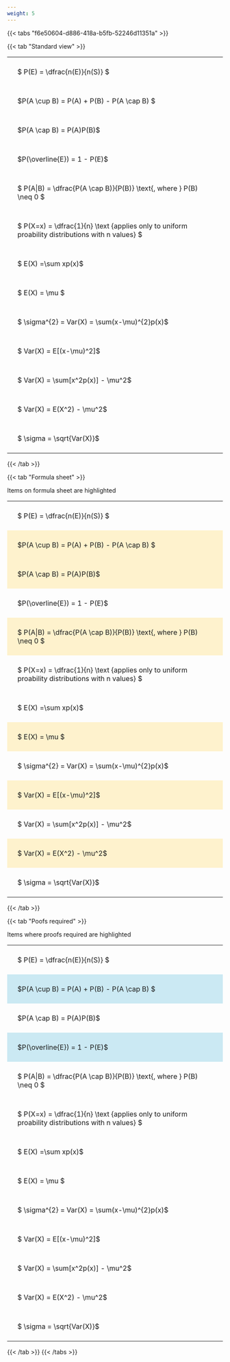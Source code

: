 ```yaml
---
weight: 5
---
```


{{< tabs "f6e50604-d886-418a-b5fb-52246d11351a" >}}

{{< tab "Standard view" >}}

<style type="text/css">
#T_004ee th.col_heading {
  text-align: left;
  font-size: 1em;
}
#T_004ee td {
  text-align: left;
  font-size: 1em;
  padding: 1.5em;
}
</style>
<table id="T_004ee">
  <thead>
  </thead>
  <tbody>
    <tr>
      <td id="T_004ee_row0_col0" class="data row0 col0" >$ P(E) = \dfrac{n(E)}{n(S)} $</td>
    </tr>
    <tr>
      <td id="T_004ee_row1_col0" class="data row1 col0" >$P(A \cup B) = P(A) + P(B) - P(A \cap B) $</td>
    </tr>
    <tr>
      <td id="T_004ee_row2_col0" class="data row2 col0" >$P(A \cap B)  = P(A)P(B)$</td>
    </tr>
    <tr>
      <td id="T_004ee_row3_col0" class="data row3 col0" >$P(\overline{E}) = 1 - P(E)$</td>
    </tr>
    <tr>
      <td id="T_004ee_row4_col0" class="data row4 col0" >$ P(A|B) = \dfrac{P(A \cap B)}{P(B)} \text{, where } P(B) \neq 0 $</td>
    </tr>
    <tr>
      <td id="T_004ee_row5_col0" class="data row5 col0" >$ P(X=x) =  \dfrac{1}{n} 
\text {applies only to uniform proability distributions with n values} $</td>
    </tr>
    <tr>
      <td id="T_004ee_row6_col0" class="data row6 col0" >$ E(X) =\sum xp(x)$</td>
    </tr>
    <tr>
      <td id="T_004ee_row7_col0" class="data row7 col0" >$ E(X) = \mu $</td>
    </tr>
    <tr>
      <td id="T_004ee_row8_col0" class="data row8 col0" >$ \sigma^{2} = Var(X) = \sum(x-\mu)^{2}p(x)$</td>
    </tr>
    <tr>
      <td id="T_004ee_row9_col0" class="data row9 col0" >$ Var(X) = E[(x-\mu)^2]$</td>
    </tr>
    <tr>
      <td id="T_004ee_row10_col0" class="data row10 col0" >$ Var(X) = \sum[x^2p(x)] - \mu^2$</td>
    </tr>
    <tr>
      <td id="T_004ee_row11_col0" class="data row11 col0" >$ Var(X) = E(X^2) - \mu^2$</td>
    </tr>
    <tr>
      <td id="T_004ee_row12_col0" class="data row12 col0" >$ \sigma = \sqrt{Var(X)}$</td>
    </tr>
  </tbody>
</table>
{{< /tab >}}

{{< tab "Formula sheet" >}}

Items on formula sheet are highlighted 
<br>
<style type="text/css">
#T_bcf31 th.col_heading {
  text-align: left;
  font-size: 1em;
}
#T_bcf31 td {
  text-align: left;
  font-size: 1em;
  padding: 1.5em;
}
#T_bcf31_row0_col0, #T_bcf31_row3_col0, #T_bcf31_row5_col0, #T_bcf31_row6_col0, #T_bcf31_row8_col0, #T_bcf31_row10_col0, #T_bcf31_row12_col0 {
  background-color: rgba(0,0,0,0);
}
#T_bcf31_row1_col0, #T_bcf31_row2_col0, #T_bcf31_row4_col0, #T_bcf31_row7_col0, #T_bcf31_row9_col0, #T_bcf31_row11_col0 {
  background-color: rgba(255,194,10, 0.2);
}
</style>
<table id="T_bcf31">
  <thead>
  </thead>
  <tbody>
    <tr>
      <td id="T_bcf31_row0_col0" class="data row0 col0" >$ P(E) = \dfrac{n(E)}{n(S)} $</td>
    </tr>
    <tr>
      <td id="T_bcf31_row1_col0" class="data row1 col0" >$P(A \cup B) = P(A) + P(B) - P(A \cap B) $</td>
    </tr>
    <tr>
      <td id="T_bcf31_row2_col0" class="data row2 col0" >$P(A \cap B)  = P(A)P(B)$</td>
    </tr>
    <tr>
      <td id="T_bcf31_row3_col0" class="data row3 col0" >$P(\overline{E}) = 1 - P(E)$</td>
    </tr>
    <tr>
      <td id="T_bcf31_row4_col0" class="data row4 col0" >$ P(A|B) = \dfrac{P(A \cap B)}{P(B)} \text{, where } P(B) \neq 0 $</td>
    </tr>
    <tr>
      <td id="T_bcf31_row5_col0" class="data row5 col0" >$ P(X=x) =  \dfrac{1}{n} 
\text {applies only to uniform proability distributions with n values} $</td>
    </tr>
    <tr>
      <td id="T_bcf31_row6_col0" class="data row6 col0" >$ E(X) =\sum xp(x)$</td>
    </tr>
    <tr>
      <td id="T_bcf31_row7_col0" class="data row7 col0" >$ E(X) = \mu $</td>
    </tr>
    <tr>
      <td id="T_bcf31_row8_col0" class="data row8 col0" >$ \sigma^{2} = Var(X) = \sum(x-\mu)^{2}p(x)$</td>
    </tr>
    <tr>
      <td id="T_bcf31_row9_col0" class="data row9 col0" >$ Var(X) = E[(x-\mu)^2]$</td>
    </tr>
    <tr>
      <td id="T_bcf31_row10_col0" class="data row10 col0" >$ Var(X) = \sum[x^2p(x)] - \mu^2$</td>
    </tr>
    <tr>
      <td id="T_bcf31_row11_col0" class="data row11 col0" >$ Var(X) = E(X^2) - \mu^2$</td>
    </tr>
    <tr>
      <td id="T_bcf31_row12_col0" class="data row12 col0" >$ \sigma = \sqrt{Var(X)}$</td>
    </tr>
  </tbody>
</table>
{{< /tab >}}

{{< tab "Poofs required" >}}

Items where proofs required are highlighted 
<br>
<style type="text/css">
#T_079af th.col_heading {
  text-align: left;
  font-size: 1em;
}
#T_079af td {
  text-align: left;
  font-size: 1em;
  padding: 1.5em;
}
#T_079af_row0_col0, #T_079af_row2_col0, #T_079af_row4_col0, #T_079af_row5_col0, #T_079af_row6_col0, #T_079af_row7_col0, #T_079af_row8_col0, #T_079af_row9_col0, #T_079af_row10_col0, #T_079af_row11_col0, #T_079af_row12_col0 {
  background-color: rgba(0,0,0,0);
}
#T_079af_row1_col0, #T_079af_row3_col0 {
  background-color: rgba(0,150,200, 0.2);
}
</style>
<table id="T_079af">
  <thead>
  </thead>
  <tbody>
    <tr>
      <td id="T_079af_row0_col0" class="data row0 col0" >$ P(E) = \dfrac{n(E)}{n(S)} $</td>
    </tr>
    <tr>
      <td id="T_079af_row1_col0" class="data row1 col0" >$P(A \cup B) = P(A) + P(B) - P(A \cap B) $</td>
    </tr>
    <tr>
      <td id="T_079af_row2_col0" class="data row2 col0" >$P(A \cap B)  = P(A)P(B)$</td>
    </tr>
    <tr>
      <td id="T_079af_row3_col0" class="data row3 col0" >$P(\overline{E}) = 1 - P(E)$</td>
    </tr>
    <tr>
      <td id="T_079af_row4_col0" class="data row4 col0" >$ P(A|B) = \dfrac{P(A \cap B)}{P(B)} \text{, where } P(B) \neq 0 $</td>
    </tr>
    <tr>
      <td id="T_079af_row5_col0" class="data row5 col0" >$ P(X=x) =  \dfrac{1}{n} 
\text {applies only to uniform proability distributions with n values} $</td>
    </tr>
    <tr>
      <td id="T_079af_row6_col0" class="data row6 col0" >$ E(X) =\sum xp(x)$</td>
    </tr>
    <tr>
      <td id="T_079af_row7_col0" class="data row7 col0" >$ E(X) = \mu $</td>
    </tr>
    <tr>
      <td id="T_079af_row8_col0" class="data row8 col0" >$ \sigma^{2} = Var(X) = \sum(x-\mu)^{2}p(x)$</td>
    </tr>
    <tr>
      <td id="T_079af_row9_col0" class="data row9 col0" >$ Var(X) = E[(x-\mu)^2]$</td>
    </tr>
    <tr>
      <td id="T_079af_row10_col0" class="data row10 col0" >$ Var(X) = \sum[x^2p(x)] - \mu^2$</td>
    </tr>
    <tr>
      <td id="T_079af_row11_col0" class="data row11 col0" >$ Var(X) = E(X^2) - \mu^2$</td>
    </tr>
    <tr>
      <td id="T_079af_row12_col0" class="data row12 col0" >$ \sigma = \sqrt{Var(X)}$</td>
    </tr>
  </tbody>
</table>
{{< /tab >}}
{{< /tabs >}}